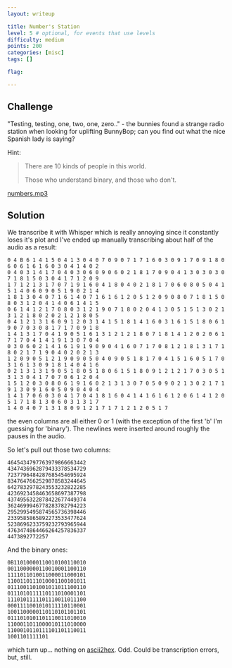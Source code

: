 ```yaml
---
layout: writeup

title: Number's Station
level: 5 # optional, for events that use levels
difficulty: medium
points: 200
categories: [misc]
tags: []

flag:

---
```


## Challenge

"Testing, testing, one, two, one, zero.." - the bunnies found a strange radio station when looking for uplifting BunnyBop; can you find out what the nice Spanish lady is saying?

Hint:

> There are 10 kinds of people in this world.
>
> Those who understand binary, and those who don't.

[numbers.mp3](writeupfiles/numbers.mp3)

## Solution

We transcribe it with Whisper which is really annoying since it constantly loses it's plot and I've ended up manually transcribing about half of the audio as a result:

```
0 4 B 6 1 4 1 5 0 4 1 3 0 4 0 7 0 9 0 7 1 7 1 6 0 3 0 9 1 7 0 9 1 8 0 6 0 6 1 6 1 6 0 3 0 4 1 4 0 2
0 4 0 3 1 4 1 7 0 4 0 3 0 6 0 9 0 6 0 2 1 8 1 7 0 9 0 4 1 3 0 3 0 3 0 7 1 8 1 5 0 3 0 4 1 7 1 2 0 9
1 7 1 2 1 3 1 7 0 7 1 9 1 6 0 4 1 8 0 4 0 2 1 8 1 7 0 6 0 8 0 5 0 4 1 5 1 4 0 6 0 9 0 5 1 9 0 2 1 4
1 8 1 3 0 4 0 7 1 6 1 4 0 7 1 6 1 6 1 2 0 5 1 2 0 9 0 8 0 7 1 8 1 5 0 8 0 3 1 2 0 4 1 4 0 6 1 4 1 5
0 6 1 4 1 2 1 7 0 8 0 3 1 2 1 9 0 7 1 8 0 2 0 4 1 3 0 5 1 5 1 3 0 2 1 3 1 2 1 8 0 2 0 2 1 2 1 8 0 5
0 4 1 2 1 3 1 6 0 9 1 2 0 3 1 4 1 5 1 8 1 4 1 6 0 3 1 6 1 5 1 8 0 6 1 9 0 7 0 3 0 8 1 7 1 7 0 9 1 8
1 4 1 3 1 7 0 4 1 9 0 5 1 6 1 3 1 2 1 2 1 8 0 7 1 8 1 4 1 2 0 2 0 6 1 7 1 7 0 4 1 4 1 9 1 3 0 7 0 4
0 3 0 6 0 2 1 4 1 6 1 9 1 9 0 9 0 4 1 6 0 7 1 7 0 8 1 2 1 8 1 3 1 7 1 8 0 2 1 7 1 9 0 4 0 2 0 2 1 3
1 2 0 9 0 5 1 2 1 9 0 9 0 5 0 4 0 9 0 5 1 8 1 7 0 4 1 5 1 6 0 5 1 7 0 3 1 6 1 3 0 9 1 8 1 4 0 4 1 6
0 2 1 3 1 3 1 9 0 5 1 8 0 5 1 8 0 6 1 5 1 8 0 9 1 2 1 2 1 7 0 3 0 5 1 3 1 3 0 4 1 7 0 7 0 6 1 2 0 4
1 5 1 2 0 3 0 8 0 6 1 9 1 6 0 2 1 3 1 3 0 7 0 5 0 9 0 2 1 3 0 2 1 7 1 9 1 3 0 9 1 6 0 5 0 9 0 4 0 4
1 4 1 7 0 6 0 3 0 4 1 7 0 4 1 8 1 6 0 4 1 4 1 6 1 6 1 2 0 6 1 4 1 2 0 5 1 7 1 8 1 3 0 6 0 3 1 3 1 7
1 4 0 4 0 7 1 3 1 8 0 9 1 2 1 7 1 7 1 2 1 2 0 5 1 7
```

the even columns are all either 0 or 1 (with the exception of the first 'b' I'm guessing for 'binary'). The newlines were inserted around roughly the pauses in the audio.

So let's pull out those two columns:

```
4645434797763979866663442
4347436962879433378534729
7237796484287685454695924
8347647662529878583244645
6427832978243553232822285
4236923458463658697387798
4374956322878422677449374
3624699946778283782794223
2952995495874565736398446
2339585865892273533477624
5238696233759232793965944
4763474864466264257836337
4473892772257
```

And the binary ones:

```
0B11010000110010100110010
0011000000110010001100110
1111011010011000011000101
1100110111010001100101011
0111001101001011011100110
0111010111110111010001101
1110101111101110011011100
0001111001010111110110001
1001100000110110101101101
0111010101101110011010010
1100011011000010111010000
1100010110111101101110011
1001101111101
```

which turn up… nothing on [ascii2hex](https://www.asciitohex.com/). Odd. Could be transcription errors, but, still.
